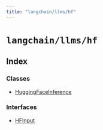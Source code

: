 ```yaml
---
title: "langchain/llms/hf"
---
```


# `langchain/llms/hf`

## Index

### Classes

- [HuggingFaceInference](classes/HuggingFaceInference.md)

### Interfaces

- [HFInput](interfaces/HFInput.md)
